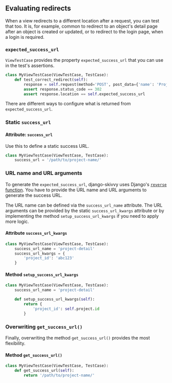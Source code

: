 ## Evaluating redirects

When a view redirects to a different location after a request, you can test that too. It is, for example, common to redirect to an object's detail page after an object is created or updated, or to redirect to the login page, when a login is required. 

### `expected_success_url`

`ViewTestCase` provides the property `expected_success_url` that you can use in the test's assertions. 

```python
class MyViewTestCase(ViewTestCase, TestCase):
    def test_correct_redirect(self):
        response = self.request(method='POST', post_data={'name': 'Project name'})
        assert response.status_code == 302
        assert response.location == self.expected_success_url
```

There are different ways to configure what is returned from `expected_success_url`. 

### Static `success_url`

#### Attribute: `success_url`

Use this to define a static success URL.

```python
class MyViewTestCase(ViewTestCase, TestCase):
    success_url = '/path/to/project-name/'
```

### URL name and URL arguments

To generate the `expected_success_url`, django-skivvy uses Django's [`reverse` function](https://docs.djangoproject.com/en/1.9/ref/urlresolvers/#reverse). You have to provide the URL name and URL arguments to generate the success URL. 

The URL name can be defined via the `success_url_name` attribute. The URL arguments can be provided by the static `success_url_kwargs` attribute or by implementing the method `setup_success_url_kwargs` if you need to apply more logic.

#### Attribute `success_url_kwargs`

```python
class MyViewTestCase(ViewTestCase, TestCase):
    success_url_name = 'project-detail'
    success_url_kwargs = {
        'project_id': 'abc123'
    }
```

#### Method `setup_success_url_kwargs`

```python
class MyViewTestCase(ViewTestCase, TestCase):
    success_url_name = 'project-detail'

    def setup_success_url_kwargs(self):
        return {
            'project_id': self.project.id
        }
```

### Overwriting `get_success_url()`

Finally, overwriting the method `get_success_url()` provides the most flexibility. 

#### Method `get_success_url()`

```python
class MyViewTestCase(ViewTestCase, TestCase):
    def get_success_url(self):
        return '/path/to/project-name/'
```
